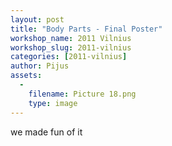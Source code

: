 ```yaml
---
layout: post
title: "Body Parts - Final Poster"
workshop_name: 2011 Vilnius
workshop_slug: 2011-vilnius
categories: [2011-vilnius]
author: Pijus 
assets:
  -
    filename: Picture 18.png
    type: image
---
```

we made fun of it
